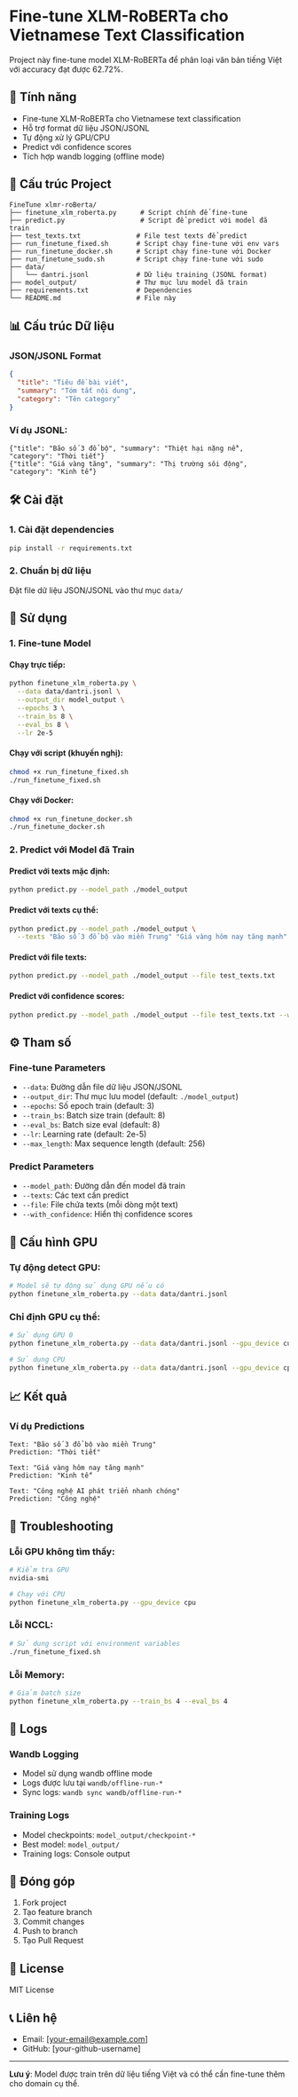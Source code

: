 # Fine-tune XLM-RoBERTa cho Vietnamese Text Classification

Project này fine-tune model XLM-RoBERTa để phân loại văn bản tiếng Việt với accuracy đạt được 62.72%.

## 🚀 Tính năng

- Fine-tune XLM-RoBERTa cho Vietnamese text classification
- Hỗ trợ format dữ liệu JSON/JSONL
- Tự động xử lý GPU/CPU
- Predict với confidence scores
- Tích hợp wandb logging (offline mode)

## 📁 Cấu trúc Project

```
FineTune xlmr-roBerta/
├── finetune_xlm_roberta.py      # Script chính để fine-tune
├── predict.py                   # Script để predict với model đã train
├── test_texts.txt              # File test texts để predict
├── run_finetune_fixed.sh       # Script chạy fine-tune với env vars
├── run_finetune_docker.sh      # Script chạy fine-tune với Docker
├── run_finetune_sudo.sh        # Script chạy fine-tune với sudo
├── data/
│   └── dantri.jsonl            # Dữ liệu training (JSONL format)
├── model_output/               # Thư mục lưu model đã train
├── requirements.txt            # Dependencies
└── README.md                   # File này
```

## 📊 Cấu trúc Dữ liệu

### JSON/JSONL Format
```json
{
  "title": "Tiêu đề bài viết",
  "summary": "Tóm tắt nội dung",
  "category": "Tên category"
}
```

### Ví dụ JSONL:
```jsonl
{"title": "Bão số 3 đổ bộ", "summary": "Thiệt hại nặng nề", "category": "Thời tiết"}
{"title": "Giá vàng tăng", "summary": "Thị trường sôi động", "category": "Kinh tế"}
```

## 🛠️ Cài đặt

### 1. Cài đặt dependencies
```bash
pip install -r requirements.txt
```

### 2. Chuẩn bị dữ liệu
Đặt file dữ liệu JSON/JSONL vào thư mục `data/`

## 🚀 Sử dụng

### 1. Fine-tune Model

#### Chạy trực tiếp:
```bash
python finetune_xlm_roberta.py \
  --data data/dantri.jsonl \
  --output_dir model_output \
  --epochs 3 \
  --train_bs 8 \
  --eval_bs 8 \
  --lr 2e-5
```

#### Chạy với script (khuyến nghị):
```bash
chmod +x run_finetune_fixed.sh
./run_finetune_fixed.sh
```

#### Chạy với Docker:
```bash
chmod +x run_finetune_docker.sh
./run_finetune_docker.sh
```

### 2. Predict với Model đã Train

#### Predict với texts mặc định:
```bash
python predict.py --model_path ./model_output
```

#### Predict với texts cụ thể:
```bash
python predict.py --model_path ./model_output \
  --texts "Bão số 3 đổ bộ vào miền Trung" "Giá vàng hôm nay tăng mạnh"
```

#### Predict với file texts:
```bash
python predict.py --model_path ./model_output --file test_texts.txt
```

#### Predict với confidence scores:
```bash
python predict.py --model_path ./model_output --file test_texts.txt --with_confidence
```

## ⚙️ Tham số

### Fine-tune Parameters
- `--data`: Đường dẫn file dữ liệu JSON/JSONL
- `--output_dir`: Thư mục lưu model (default: `./model_output`)
- `--epochs`: Số epoch train (default: 3)
- `--train_bs`: Batch size train (default: 8)
- `--eval_bs`: Batch size eval (default: 8)
- `--lr`: Learning rate (default: 2e-5)
- `--max_length`: Max sequence length (default: 256)

### Predict Parameters
- `--model_path`: Đường dẫn đến model đã train
- `--texts`: Các text cần predict
- `--file`: File chứa texts (mỗi dòng một text)
- `--with_confidence`: Hiển thị confidence scores

## 🔧 Cấu hình GPU

### Tự động detect GPU:
```bash
# Model sẽ tự động sử dụng GPU nếu có
python finetune_xlm_roberta.py --data data/dantri.jsonl
```

### Chỉ định GPU cụ thể:
```bash
# Sử dụng GPU 0
python finetune_xlm_roberta.py --data data/dantri.jsonl --gpu_device cuda:0

# Sử dụng CPU
python finetune_xlm_roberta.py --data data/dantri.jsonl --gpu_device cpu
```

## 📈 Kết quả

### Ví dụ Predictions
```
Text: "Bão số 3 đổ bộ vào miền Trung"
Prediction: "Thời tiết"

Text: "Giá vàng hôm nay tăng mạnh"
Prediction: "Kinh tế"

Text: "Công nghệ AI phát triển nhanh chóng"
Prediction: "Công nghệ"
```

## 🐛 Troubleshooting

### Lỗi GPU không tìm thấy:
```bash
# Kiểm tra GPU
nvidia-smi

# Chạy với CPU
python finetune_xlm_roberta.py --gpu_device cpu
```

### Lỗi NCCL:
```bash
# Sử dụng script với environment variables
./run_finetune_fixed.sh
```

### Lỗi Memory:
```bash
# Giảm batch size
python finetune_xlm_roberta.py --train_bs 4 --eval_bs 4
```

## 📝 Logs

### Wandb Logging
- Model sử dụng wandb offline mode
- Logs được lưu tại `wandb/offline-run-*`
- Sync logs: `wandb sync wandb/offline-run-*`

### Training Logs
- Model checkpoints: `model_output/checkpoint-*`
- Best model: `model_output/`
- Training logs: Console output

## 🤝 Đóng góp

1. Fork project
2. Tạo feature branch
3. Commit changes
4. Push to branch
5. Tạo Pull Request

## 📄 License

MIT License

## 📞 Liên hệ

- Email: [your-email@example.com]
- GitHub: [your-github-username]

---

**Lưu ý**: Model được train trên dữ liệu tiếng Việt và có thể cần fine-tune thêm cho domain cụ thể. 